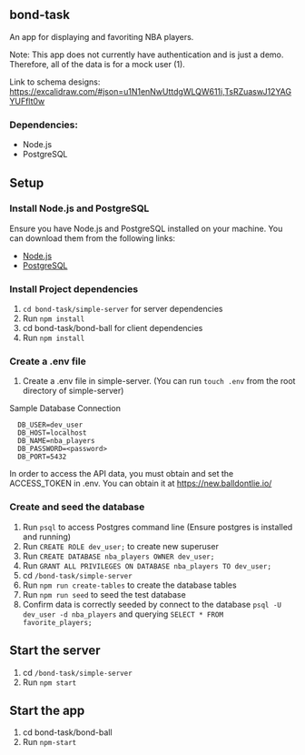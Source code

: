 ## bond-task
An app for displaying and favoriting NBA players. 

Note: This app does not currently have authentication and is just a demo. Therefore, all of the data is for a mock user (1). 

Link to schema designs: https://excalidraw.com/#json=u1N1enNwUttdgWLQW611i,TsRZuaswJ12YAGYUFflt0w



### Dependencies:
- Node.js
- PostgreSQL

## Setup

### Install Node.js and PostgreSQL
Ensure you have Node.js and PostgreSQL installed on your machine. You can download them from the following links:
- [Node.js](https://nodejs.org/)
- [PostgreSQL](https://www.postgresql.org/)

### Install Project dependencies
1. `cd bond-task/simple-server` for server dependencies
2. Run `npm install`
3. cd bond-task/bond-ball for client dependencies
4. Run `npm install`


 ### Create a .env file
  1. Create a .env file in simple-server. (You can run `touch .env` from the root directory of simple-server)
  
  Sample Database Connection
  ```
    DB_USER=dev_user
    DB_HOST=localhost
    DB_NAME=nba_players
    DB_PASSWORD=<password>
    DB_PORT=5432
  ```

  In order to access the API data, you must obtain and set the ACCESS_TOKEN in .env. You can obtain it at https://new.balldontlie.io/

  ### Create and seed the database
 1. Run `psql` to access Postgres command line (Ensure postgres is installed and running)
 2. Run `CREATE ROLE dev_user;` to create new superuser
 3. Run `CREATE DATABASE nba_players OWNER dev_user;` 
 4. Run `GRANT ALL PRIVILEGES ON DATABASE nba_players TO dev_user;`
 5. cd `/bond-task/simple-server`
 6. Run `npm run create-tables` to create the database tables
 7. Run `npm run seed` to seed the test database
 8. Confirm data is correctly seeded by connect to the database `psql -U dev_user -d nba_players` and querying `SELECT * FROM favorite_players;`

 ## Start the server
 1. cd `/bond-task/simple-server`
 2. Run `npm start`

 ## Start the app
 1. cd bond-task/bond-ball
 2. Run `npm-start`

